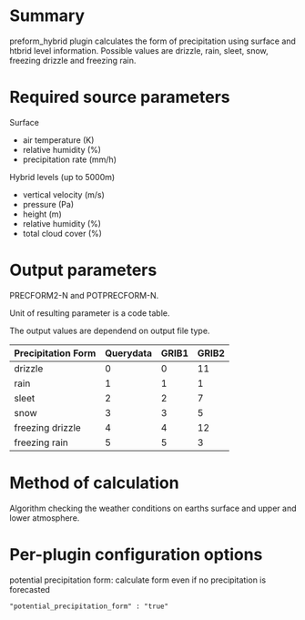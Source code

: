 # Summary

preform_hybrid plugin calculates the form of precipitation using surface and htbrid level information. Possible values are drizzle, rain, sleet, snow, freezing drizzle and freezing rain.

# Required source parameters

Surface 

* air temperature (K)
* relative humidity (%)
* precipitation rate (mm/h)

Hybrid levels (up to 5000m)

* vertical velocity (m/s)
* pressure (Pa)
* height (m)
* relative humidity (%)
* total cloud cover (%)

# Output parameters

PRECFORM2-N and POTPRECFORM-N.

Unit of resulting parameter is a code table.

The output values are dependend on output file type.

| Precipitation Form | Querydata | GRIB1 | GRIB2 |
|---|---|---|---|
| drizzle | 0 | 0 | 11 | 
| rain  | 1 | 1 | 1 |
| sleet  | 2 | 2 | 7 | 
| snow | 3 | 3 | 5 | 
| freezing drizzle | 4 | 4 | 12 | 
| freezing rain | 5 | 5 | 3 | 


# Method of calculation

Algorithm checking the weather conditions on earths surface and upper and lower atmosphere.

# Per-plugin configuration options

potential precipitation form: calculate form even if no precipitation is forecasted

    "potential_precipitation_form" : "true"
